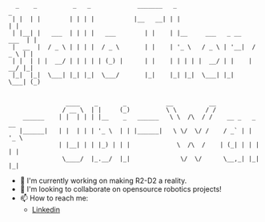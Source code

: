 ```
  _    _          _   _             _______   _                            _ 
 | |  | |        | | | |           |__   __| | |                          | |
 | |__| |   ___  | | | |   ___        | |    | |__     ___   _ __    ___  | |
 |  __  |  / _ \ | | | |  / _ \       | |    | '_ \   / _ \ | '__|  / _ \ | |
 | |  | | |  __/ | | | | | (_) |      | |    | | | | |  __/ | |    |  __/ |_|
 |_|  |_|  \___| |_| |_|  \___/       |_|    |_| |_|  \___| |_|     \___| (_)
                                                                             
                                                                             
                ____    _       _           __          __                   
               / __ \  | |     (_)          \ \        / /                   
    ______    | |  | | | |__    _   ______   \ \  /\  / /    __ _   _ __     
   |______|   | |  | | | '_ \  | | |______|   \ \/  \/ /    / _` | | '_ \    
              | |__| | | |_) | | |             \  /\  /    | (_| | | | | |   
               \____/  |_.__/  |_|              \/  \/      \__,_| |_| |_|
```
 - 🔭 I'm currently working on making R2-D2 a reality.
 - 👯 I'm looking to collaborate on opensource robotics projects!
 - 📫 How to reach me: 
      - [Linkedin](https://www.linkedin.com/in/tharaka-ratnayake/)  
